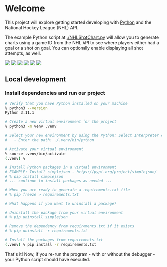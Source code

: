 # Welcome

This project will explore getting started developing with [Python](https://www.python.org) and the National Hockey League (NHL) API.

The example Python script at [./NHLShotChart.py](./NHLShotChart.py) will allow you to generate charts using a game ID from the NHL API to see where players either had a goal or a shot on goal. You can optionally enable displaying all shot attempts, as well.

![](./images/shot-chart-2022020964-2023-02-28_500pm_PST-SEA-vs-STL.png)
![](./images/shot-chart-2022020953-2023-02-26_400pm_PST-TOR-vs-SEA.png)
![](./images/shot-chart-2022020946-2023-02-25_700pm_PST-CHI-vs-SJS.png)
![](./images/shot-chart-2022020943-2023-02-25_1230pm_PST-PIT-vs-STL.png)
![](./images/shot-chart-2022020927-2023-02-23_700pm_PST-BOS-vs-SEA.png)
![](./images/shot-chart-2022020905-2023-02-20_100pm_PST-SEA-vs-SJS.png)

## Local development

### Install dependencies and run our project

```sh
# Verify that you have Python installed on your machine
% python3 --version
Python 3.11.1

# Create a new virtual environment for the project
% python3 -m venv .venv

# Select your new environment by using the Python: Select Interpreter command in VS Code
#   - Enter the path: ./.venv/bin/python

# Activate your virtual environment
% source .venv/bin/activate
(.venv) %

# Install Python packages in a virtual environment
# EXAMPLE: Install simplejson - https://pypi.org/project/simplejson/
# % pip install simplejson
# ... continue to install packages as needed ...

# When you are ready to generate a requirements.txt file
# % pip freeze > requirements.txt

# What happens if you want to uninstall a package?

# Uninstall the package from your virtual environment
# % pip uninstall simplejson

# Remove the dependency from requirements.txt if it exists
# % pip uninstall -r requirements.txt

# Install the packages from requirements.txt
(.venv) % pip install -r requirements.txt
```

That's it! Now, if you re-run the program - with or without the debugger - your Python script should have executed.
